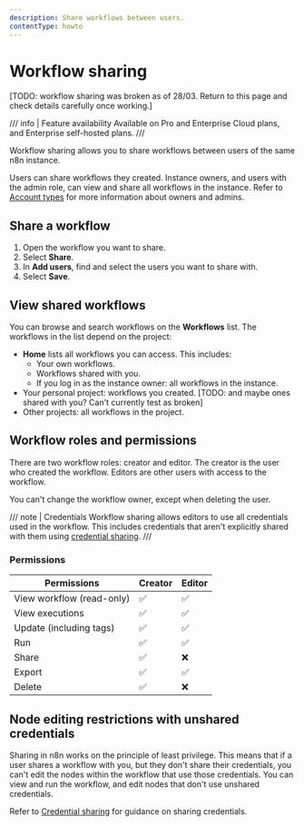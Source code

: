 ```yaml
---
description: Share workflows between users.
contentType: howto
---
```


# Workflow sharing

[TODO: workflow sharing was broken as of 28/03. Return to this page and check details carefully once working.]

/// info | Feature availability
Available on Pro and Enterprise Cloud plans, and Enterprise self-hosted plans.
///

Workflow sharing allows you to share workflows between users of the same n8n instance.

Users can share workflows they created. Instance owners, and users with the admin role, can view and share all workflows in the instance. Refer to [Account types](/user-management/account-types/) for more information about owners and admins.

## Share a workflow

1. Open the workflow you want to share.
2. Select **Share**.
3. In **Add users**, find and select the users you want to share with.
4. Select **Save**.

## View shared workflows

You can browse and search workflows on the **Workflows** list. The workflows in the list depend on the project:

* **Home** lists all workflows you can access. This includes:
	* Your own workflows.
	* Workflows shared with you.
	* If you log in as the instance owner: all workflows in the instance.
* Your personal project: workflows you created. [TODO: and maybe ones shared with you? Can't currently test as broken]
* Other projects: all workflows in the project.

## Workflow roles and permissions

There are two workflow roles: creator and editor. The creator is the user who created the workflow. Editors are other users with access to the workflow.

You can't change the workflow owner, except when deleting the user.

/// note | Credentials
Workflow sharing allows editors to use all credentials used in the workflow. This includes credentials that aren't explicitly shared with them using [credential sharing](/credentials/credential-sharing/).
///
### Permissions

| Permissions | Creator | Editor | 
| ----------- | ------- | ------ | 
| View workflow (read-only) | :white_check_mark: | :white_check_mark: |
| View executions | :white_check_mark: | :white_check_mark: |
| Update (including tags) | :white_check_mark: | :white_check_mark: |
| Run | :white_check_mark: | :white_check_mark: |
| Share | :white_check_mark: | :x: |
| Export | :white_check_mark: | :white_check_mark: |
| Delete | :white_check_mark: | :x: |

## Node editing restrictions with unshared credentials

Sharing in n8n works on the principle of least privilege. This means that if a user shares a workflow with you, but they don't share their credentials, you can't edit the nodes within the workflow that use those credentials. You can view and run the workflow, and edit nodes that don't use unshared credentials.

Refer to [Credential sharing](/credentials/credential-sharing/) for guidance on sharing credentials.
